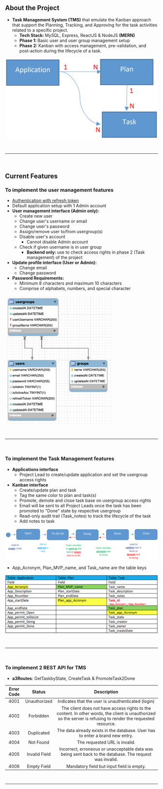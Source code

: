## About the Project

- <b>Task Management System (TMS)</b> that emulate the Kanban approach that support the Planning, Tracking, and Approving for the task activities related to a specific project.
  - <b>Tech Stack: </b>MySQL, Express, ReactJS & NodeJS <b>(MERN)</b>
  - <b>Phase 1: </b>Basic user and user group management setup
  - <b>Phase 2: </b>Kanban with access management, pre-validation, and post-action during the lifecycle of a task.

![application-plan-task](./diagrams/application-plan-task.png)

&nbsp;

---

&nbsp;

## Current Features

### To implement the user management features

- [Authentication with refresh token](https://stackoverflow.com/a/69631076)
- Default application setup with 1 Admin account
- <b>User management interface (Admin only):</b>
  - Create new user
  - Change user's username or email
  - Change user's password
  - Assign/remove user to/from usergroup(s)
  - Disable user's account
    - Cannot disable Admin account
  - Check if given username is in user group
    - <b>Backend only: </b>use to check access rights in phase 2 (Task management) of the project
- <b>Update profile interface (User or Admin):</b>
  - Change email
  - Change password
- <b>Password Requirements:</b>
  - Minimum 8 characters and maximum 10 characters
  - Comprise of alphabets, numbers, and special character

<img src="./diagrams/phase1-eer.png" alt="phase1-eer" width="350"/>

&nbsp;

---

&nbsp;

### To implement the Task Management features

- <b>Applications interface</b>
  - Project Lead to create/update application and set the usergroup access rights
- <b>Kanban interface</b>
  - Create/update plan and task
  - Tag the same color to plan and task(s)
  - Promote, demote and close task base on usergroup access rights
  - Email will be sent to all Project Leads once the task has been promoted to "Done" state by respective usergroup
  - Read-only audit trail (Task_notes) to track the lifecycle of the task
  - Add notes to task

![state-transition](./diagrams/state-transition.png)

- App_Acronym, Plan_MVP_name, and Task_name are the table keys

![tms-data-model](./diagrams/tms-data-model.png)

&nbsp;

---

&nbsp;

### To implement 2 REST API for TMS

- <b>a3Routes</b>: GetTaskbyState, CreateTask & PromoteTask2Done

| Error Code |    Status     |                                                                          Description                                                                          |
| :--------: | :-----------: | :-----------------------------------------------------------------------------------------------------------------------------------------------------------: |
|    4001    | Unauthorized  |                                                      Indicates that the user is unauthenticated (login)                                                       |
|    4002    |   Forbidden   | The client does not have access rights to the content. In other words, the client is unauthorized so the server is refusing to render the requested resource. |
|    4003    |  Duplicated   |                                         The data already exists in the database. User has to enter a brand new entry.                                         |
|    4004    |   Not Found   |                                                                 The requested URL is invalid.                                                                 |
|    4005    | Invalid Field |                            Incorrect, erroneous or unacceptable data was being sent back to the database. The request was invalid.                            |
|    4006    |  Empty Field  |                                                           Mandatory field but input field is empty.                                                           |

&nbsp;

---

&nbsp;
